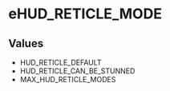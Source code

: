 # eHUD_RETICLE_MODE

## Values
* HUD_RETICLE_DEFAULT
* HUD_RETICLE_CAN_BE_STUNNED
* MAX_HUD_RETICLE_MODES